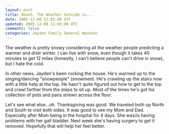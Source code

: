 ```yaml
---           
layout: post
title: Ooooh, The Weather Outside is...
date: 2005-12-08 11:03:00 UTC
updated: 2005-12-08 11:03:00 UTC
comments: false
categories: Jayden Family General Weather
---
```

The weather is pretty snowy considering all the weather people predicting a warmer and drier winter. I can live with snow, even though it takes 40 minutes to get 12 miles (honestly, I can't believe people can't drive in snow), but I hate the cold. 

In other news, Jayden's been rocking the house. He's warmed up to the singing/dancing "snowpeople" (snowmen). He's crawling up the stairs now with a little help at the top. He hasn't quite figured out how to get to the top and crawl farther from the steps to sit up. Most of the times he's got his collection of pots and pans strewn across the floor.

Let's see what else...oh. Thanksgiving was good. We traveled both up North and South to visit both sides. It was good to see my Mom and Dad. Especially after Mom being in the hospital for 4 days. She was/is having problems with her gall bladder. Next week she's having surgery to get it removed. Hopefully that will help her feel better.
